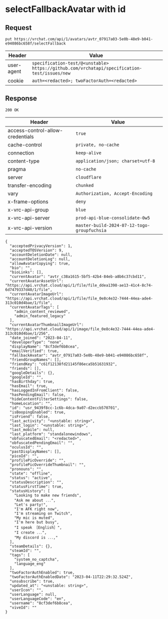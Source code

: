 # selectFallbackAvatar with id

## Request
`put https://vrchat.com/api/1/avatars/avtr_07917a03-5e0b-48e9-b041-e94086bc658f/selectFallback`

| Header | Value |
| ------ | ----- |
| user-agent | `specification-test/@<unstable> https://github.com/vrchatapi/specification-test/issues/new` |
| cookie | `auth=<redacted>; twoFactorAuth=<redacted>` |


## Response
`200 OK`

| Header | Value |
| ------ | ----- |
| access-control-allow-credentials | `true` |
| cache-control | `private, no-cache` |
| connection | `keep-alive` |
| content-type | `application/json; charset=utf-8` |
| pragma | `no-cache` |
| server | `cloudflare` |
| transfer-encoding | `chunked` |
| vary | `Authorization, Accept-Encoding` |
| x-frame-options | `deny` |
| x-vrc-api-group | `blue` |
| x-vrc-api-server | `prod-api-blue-consolidate-0w5` |
| x-vrc-api-version | `master-build-2024-07-12-togo-groupfuchsia` |

```jsonc
{
  "acceptedPrivacyVersion": 1,
  "acceptedTOSVersion": 9,
  "accountDeletionDate": null,
  "accountDeletionLog": null,
  "allowAvatarCopying": true,
  "bio": "",
  "bioLinks": [],
  "currentAvatar": "avtr_c38a1615-5bf5-42b4-84eb-a8b6c37cbd11",
  "currentAvatarAssetUrl": "https://api.vrchat.cloud/api/1/file/file_ddea1398-ae13-41c4-8c74-6d7479337d40/1/file",
  "currentAvatarImageUrl": "https://api.vrchat.cloud/api/1/file/file_0e8c4e32-7444-44ea-ade4-313c010d4bae/1/file",
  "currentAvatarTags": [
    "admin_content_reviewed",
    "admin_featured_legacy"
  ],
  "currentAvatarThumbnailImageUrl": "https://api.vrchat.cloud/api/1/image/file_0e8c4e32-7444-44ea-ade4-313c010d4bae/1/256",
  "date_joined": "2023-04-11",
  "developerType": "none",
  "displayName": "8cf3def6b8cea",
  "emailVerified": true,
  "fallbackAvatar": "avtr_07917a03-5e0b-48e9-b041-e94086bc658f",
  "friendGroupNames": [],
  "friendKey": "c61f12138fd21145f86eca5b51631932",
  "friends": [],
  "googleDetails": {},
  "googleId": "",
  "hasBirthday": true,
  "hasEmail": true,
  "hasLoggedInFromClient": false,
  "hasPendingEmail": false,
  "hideContentFilterSettings": false,
  "homeLocation": "",
  "id": "usr_9439f8cc-1c6b-4dca-9a07-d2eccb570701",
  "isBoopingEnabled": true,
  "isFriend": false,
  "last_activity": "<unstable: string>",
  "last_login": "<unstable: string>",
  "last_mobile": null,
  "last_platform": "standalonewindows",
  "obfuscatedEmail": "<redacted>",
  "obfuscatedPendingEmail": "",
  "oculusId": "",
  "pastDisplayNames": [],
  "picoId": "",
  "profilePicOverride": "",
  "profilePicOverrideThumbnail": "",
  "pronouns": "",
  "state": "offline",
  "status": "active",
  "statusDescription": "",
  "statusFirstTime": true,
  "statusHistory": [
    "Looking to make new friends",
    "Ask me about ․․․",
    "Let's partyǃ",
    "I'm AFK right now",
    "I'm streaming on Twitch",
    "My mic is muted",
    "I'm here but busy",
    "I speak ［English］",
    "I create ․․․",
    "My discord is ․․․‚"
  ],
  "steamDetails": {},
  "steamId": "",
  "tags": [
    "system_no_captcha",
    "language_eng"
  ],
  "twoFactorAuthEnabled": true,
  "twoFactorAuthEnabledDate": "2023-04-11T22:29:32.524Z",
  "unsubscribe": true,
  "updated_at": "<unstable: string>",
  "userIcon": "",
  "userLanguage": null,
  "userLanguageCode": "en",
  "username": "8cf3def6b8cea",
  "viveId": ""
}
```
